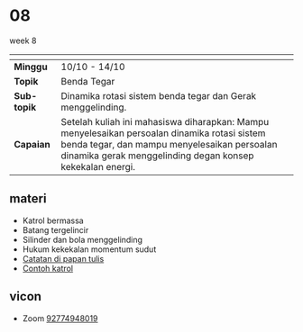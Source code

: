 # 08
week 8

<span> | <span>
:- | :-
**Minggu** | 10/10 - 14/10
**Topik** | Benda Tegar
**Sub-topik** | Dinamika rotasi sistem benda tegar dan Gerak menggelinding.
**Capaian** | Setelah kuliah ini mahasiswa diharapkan: Mampu menyelesaikan persoalan dinamika rotasi sistem benda tegar, dan mampu menyelesaikan persoalan dinamika gerak menggelinding degan konsep kekekalan energi.


## materi
+ Katrol bermassa
+ Batang tergelincir
+ Silinder dan bola menggelinding
+ Hukum kekekalan momentum sudut
+ [Catatan di papan tulis](text/blackbloard-note.md)
+ [Contoh katrol](text/pulley-labtek-x.md)


## vicon
+ Zoom [92774948019](https://itb-ac-id.zoom.us/j/92774948019?pwd=WVVBRllUQlpabkVmdXJ3d1hvNmtBUT09)